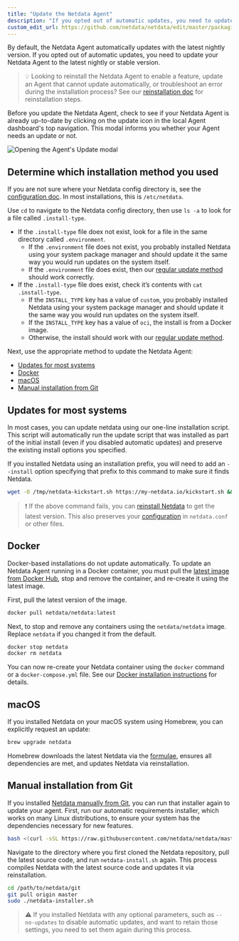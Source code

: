 ```yaml
---
title: "Update the Netdata Agent"
description: "If you opted out of automatic updates, you need to update your Netdata Agent to the latest nightly or stable version."
custom_edit_url: https://github.com/netdata/netdata/edit/master/packaging/installer/UPDATE.md
---
```




By default, the Netdata Agent automatically updates with the latest nightly version. If you opted out of automatic
updates, you need to update your Netdata Agent to the latest nightly or stable version.

> 💡 Looking to reinstall the Netdata Agent to enable a feature, update an Agent that cannot update automatically, or
> troubleshoot an error during the installation process? See our [reinstallation doc](/docs/agent/packaging/installer/reinstall)
> for reinstallation steps.

Before you update the Netdata Agent, check to see if your Netdata Agent is already up-to-date by clicking on the update
icon in the local Agent dashboard's top navigation. This modal informs you whether your Agent needs an update or not.

![Opening the Agent's Update modal](https://user-images.githubusercontent.com/1153921/99738428-add06780-2a87-11eb-8268-0e17b689eb3f.gif)

## Determine which installation method you used

If you are not sure where your Netdata config directory is, see the [configuration doc](/docs/configure/nodes). In
most installations, this is `/etc/netdata`.

Use `cd` to navigate to the Netdata config directory, then use `ls -a` to look for a file called `.install-type`.

-   If the `.install-type` file doex not exist, look for a file in the same directory called `.environment`.
    -   If the `.environment` file does not exist, you probably installed Netdata using your system package manager
        and should update it the same way you would run updates on the system itself.
    -   If the `.environment` file does exist, then our [regular update method](#updates-for-most-systems) should
        work correctly.
-   If the `.install-type` file does exist, check it’s contents with `cat .install-type`.
    -   If the `INSTALL_TYPE` key has a value of `custom`, you probably installed Netdata using your system
        package manager and should update it the same way you would run updates on the system itself.
    -   If the `INSTALL_TYPE` key has a value of `oci`, the install is from a Docker image.
    -   Otherwise, the install should work with our [regular update method](#updates-for-most-systems).

Next, use the appropriate method to update the Netdata Agent:

-   [Updates for most systems](#updates-for-most-systems)
-   [Docker](#docker)
-   [macOS](#macos)
-   [Manual installation from Git](#manual-installation-from-git)

## Updates for most systems

In most cases, you can update netdata using our one-line installation script.  This script will automatically
run the update script that was installed as part of the initial install (even if you disabled automatic updates)
and preserve the existing install options you specified.

If you installed Netdata using an installation prefix, you will need to add an `--install` option specifying
that prefix to this command to make sure it finds Netdata.

```bash
wget -O /tmp/netdata-kickstart.sh https://my-netdata.io/kickstart.sh && sh /tmp/netdata-kickstart.sh
```

> ❗ If the above command fails, you can [reinstall
> Netdata](/docs/agent/packaging/installer/reinstall#one-line-installer-script-kickstartsh) to get the latest version. This also
> preserves your [configuration](/docs/configure/nodes) in `netdata.conf` or other files.

## Docker

Docker-based installations do not update automatically. To update an Netdata Agent running in a Docker container, you
must pull the [latest image from Docker Hub](https://hub.docker.com/r/netdata/netdata), stop and remove the container,
and re-create it using the latest image.

First, pull the latest version of the image.

```bash
docker pull netdata/netdata:latest
```

Next, to stop and remove any containers using the `netdata/netdata` image. Replace `netdata` if you changed it from the
default.

```bash
docker stop netdata
docker rm netdata
```

You can now re-create your Netdata container using the `docker` command or a `docker-compose.yml` file. See our [Docker
installation instructions](/docs/agent/packaging/docker#create-a-new-netdata-agent-container) for details.

## macOS

If you installed Netdata on your macOS system using Homebrew, you can explicitly request an update:

```bash
brew upgrade netdata
```

Homebrew downloads the latest Netdata via the
[formulae](https://github.com/Homebrew/homebrew-core/blob/master/Formula/netdata.rb), ensures all dependencies are met,
and updates Netdata via reinstallation.

## Manual installation from Git

If you installed [Netdata manually from Git](/docs/agent/packaging/installer/methods/manual), you can run that installer again
to update your agent. First, run our automatic requirements installer, which works on many Linux distributions, to
ensure your system has the dependencies necessary for new features.

```bash
bash <(curl -sSL https://raw.githubusercontent.com/netdata/netdata/master/packaging/installer/install-required-packages.sh)
```

Navigate to the directory where you first cloned the Netdata repository, pull the latest source code, and run
`netdata-install.sh` again. This process compiles Netdata with the latest source code and updates it via reinstallation.

```bash
cd /path/to/netdata/git
git pull origin master
sudo ./netdata-installer.sh
```

> ⚠️ If you installed Netdata with any optional parameters, such as `--no-updates` to disable automatic updates, and
> want to retain those settings, you need to set them again during this process.


